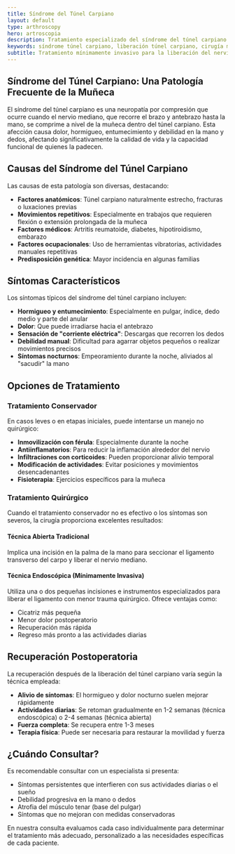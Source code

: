 ```yaml
---
title: Síndrome del Túnel Carpiano
layout: default
type: arthroscopy
hero: artroscopia
description: Tratamiento especializado del síndrome del túnel carpiano mediante técnicas mínimamente invasivas. Dr. Sammy Orozco, especialista en Cali, Colombia.
keywords: síndrome túnel carpiano, liberación túnel carpiano, cirugía mano, nervio mediano, dolor muñeca, entumecimiento dedos, endoscopia túnel carpiano, cali
subtitle: Tratamiento mínimamente invasivo para la liberación del nervio mediano
---
```


## Síndrome del Túnel Carpiano: Una Patología Frecuente de la Muñeca

El síndrome del túnel carpiano es una neuropatía por compresión que ocurre cuando el nervio mediano, que recorre el brazo y antebrazo hasta la mano, se comprime a nivel de la muñeca dentro del túnel carpiano. Esta afección causa dolor, hormigueo, entumecimiento y debilidad en la mano y dedos, afectando significativamente la calidad de vida y la capacidad funcional de quienes la padecen.

## Causas del Síndrome del Túnel Carpiano

Las causas de esta patología son diversas, destacando:

- **Factores anatómicos**: Túnel carpiano naturalmente estrecho, fracturas o luxaciones previas
- **Movimientos repetitivos**: Especialmente en trabajos que requieren flexión o extensión prolongada de la muñeca
- **Factores médicos**: Artritis reumatoide, diabetes, hipotiroidismo, embarazo
- **Factores ocupacionales**: Uso de herramientas vibratorias, actividades manuales repetitivas
- **Predisposición genética**: Mayor incidencia en algunas familias

## Síntomas Característicos

Los síntomas típicos del síndrome del túnel carpiano incluyen:

- **Hormigueo y entumecimiento**: Especialmente en pulgar, índice, dedo medio y parte del anular
- **Dolor**: Que puede irradiarse hacia el antebrazo
- **Sensación de "corriente eléctrica"**: Descargas que recorren los dedos
- **Debilidad manual**: Dificultad para agarrar objetos pequeños o realizar movimientos precisos
- **Síntomas nocturnos**: Empeoramiento durante la noche, aliviados al "sacudir" la mano

## Opciones de Tratamiento

### Tratamiento Conservador

En casos leves o en etapas iniciales, puede intentarse un manejo no quirúrgico:

- **Inmovilización con férula**: Especialmente durante la noche
- **Antiinflamatorios**: Para reducir la inflamación alrededor del nervio
- **Infiltraciones con corticoides**: Pueden proporcionar alivio temporal
- **Modificación de actividades**: Evitar posiciones y movimientos desencadenantes
- **Fisioterapia**: Ejercicios específicos para la muñeca

### Tratamiento Quirúrgico

Cuando el tratamiento conservador no es efectivo o los síntomas son severos, la cirugía proporciona excelentes resultados:

#### Técnica Abierta Tradicional

Implica una incisión en la palma de la mano para seccionar el ligamento transverso del carpo y liberar el nervio mediano.

#### Técnica Endoscópica (Mínimamente Invasiva)

Utiliza una o dos pequeñas incisiones e instrumentos especializados para liberar el ligamento con menor trauma quirúrgico. Ofrece ventajas como:

- Cicatriz más pequeña
- Menor dolor postoperatorio
- Recuperación más rápida
- Regreso más pronto a las actividades diarias

## Recuperación Postoperatoria

La recuperación después de la liberación del túnel carpiano varía según la técnica empleada:

- **Alivio de síntomas**: El hormigueo y dolor nocturno suelen mejorar rápidamente
- **Actividades diarias**: Se retoman gradualmente en 1-2 semanas (técnica endoscópica) o 2-4 semanas (técnica abierta)
- **Fuerza completa**: Se recupera entre 1-3 meses
- **Terapia física**: Puede ser necesaria para restaurar la movilidad y fuerza

## ¿Cuándo Consultar?

Es recomendable consultar con un especialista si presenta:

- Síntomas persistentes que interfieren con sus actividades diarias o el sueño
- Debilidad progresiva en la mano o dedos
- Atrofia del músculo tenar (base del pulgar)
- Síntomas que no mejoran con medidas conservadoras

En nuestra consulta evaluamos cada caso individualmente para determinar el tratamiento más adecuado, personalizado a las necesidades específicas de cada paciente.
